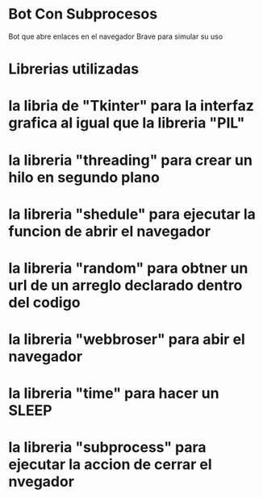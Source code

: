 # Bot Con Subprocesos
Bot que abre enlaces en el navegador Brave para simular su uso


# Librerias utilizadas
# la libria de "Tkinter" para la interfaz grafica al igual que la libreria "PIL"
# la libreria "threading" para crear un hilo en segundo plano
# la libreria "shedule" para ejecutar la funcion de abrir el navegador
# la libreria "random" para obtner un url de un arreglo declarado dentro del codigo
# la libreria "webbroser" para abir el navegador
# la libreria "time" para hacer un SLEEP
# la libreria "subprocess" para ejecutar la accion de cerrar el nvegador
